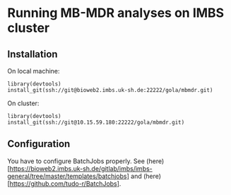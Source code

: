 # Running MB-MDR analyses on IMBS cluster

## Installation

On local machine:

```
library(devtools)
install_git(ssh://git@bioweb2.imbs.uk-sh.de:22222/gola/mbmdr.git)
```

On cluster:

```
library(devtools)
install_git(ssh://git@10.15.59.180:22222/gola/mbmdr.git)
```

## Configuration

You have to configure BatchJobs properly. See (here)[https://bioweb2.imbs.uk-sh.de/gitlab/imbs/imbs-general/tree/master/templates/batchjobs] and (here)[https://github.com/tudo-r/BatchJobs].
